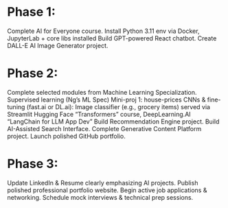 # Phase 1:
 Complete AI for Everyone course.
 Install Python 3.11 env via Docker, JupyterLab + core libs installed
 Build GPT-powered React chatbot.
 Create DALL-E AI Image Generator project.

# Phase 2:
 Complete selected modules from Machine Learning Specialization.
 Supervised learning (Ng’s ML Spec)
 Mini-proj 1: house-prices
 CNNs & fine-tuning (fast.ai or DL.ai): Image classifier (e.g., grocery items) served via Streamlit
 Hugging Face “Transformers” course, DeepLearning.AI “LangChain for LLM App Dev” 
 Build Recommendation Engine project.
 Build AI-Assisted Search Interface.
 Complete Generative Content Platform project.
 Launch polished GitHub portfolio.

# Phase 3:
 Update LinkedIn & Resume clearly emphasizing AI projects.
 Publish polished professional portfolio website.
 Begin active job applications & networking.
 Schedule mock interviews & technical prep sessions.
